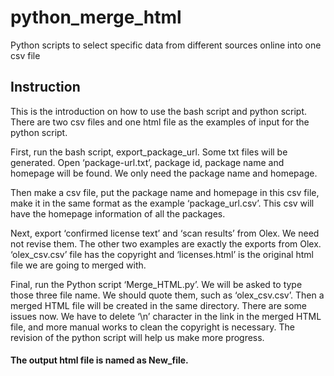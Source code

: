 # python_merge_html
Python scripts to select specific data from different sources online into one csv file
## Instruction
This is the introduction on how to use the bash script and python script. There are two csv files and one html file as the examples of input for the python script.

First, run the bash script, export_package_url. Some txt files will be generated. Open ‘package-url.txt’, package id, package name and homepage will be found. We only need the package name and homepage. 

Then make a csv file, put the package name and homepage in this csv file, make it in the same format as the example ‘package_url.csv’. This csv will have the homepage information of all the packages.

Next, export ‘confirmed license text’ and ‘scan results’ from Olex. We need not revise them. The other two examples are exactly the exports from Olex. ‘olex_csv.csv’ file has the copyright and ‘licenses.html’ is the original html file we are going to merged with.

Final, run the Python script ‘Merge_HTML.py’. We will be asked to type those three file name. We should quote them, such as ‘olex_csv.csv’. Then a merged HTML file will be created in the same directory. There are some issues now. We have to delete ‘\n’ character in the link in the merged HTML file, and more manual works to clean the copyright is necessary. The revision of the python script will help us make more progress.

#### The output html file is named as New_file.

